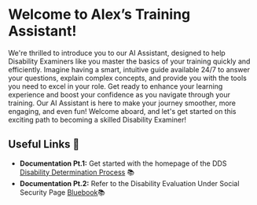 # Welcome to AIex’s Training Assistant!

We're thrilled to introduce you to our AI Assistant, designed to help Disability Examiners like you master the basics of your training quickly and efficiently. Imagine having a smart, intuitive guide available 24/7 to answer your questions, explain complex concepts, and provide you with the tools you need to excel in your role.
Get ready to enhance your learning experience and boost your confidence as you navigate through your training. Our AI Assistant is here to make your journey smoother, more engaging, and even fun!
Welcome aboard, and let's get started on this exciting path to becoming a skilled Disability Examiner!

## Useful Links 🔗

- **Documentation Pt.1:** Get started with the homepage of the DDS [Disability Determination Process](https://www.ssa.gov/disability/determination.htm) 📚
- **Documentation Pt.2:** Refer to the Disability Evaluation Under Social Security Page [Bluebook](https://www.ssa.gov/disability/professionals/bluebook/index.htm)📚
